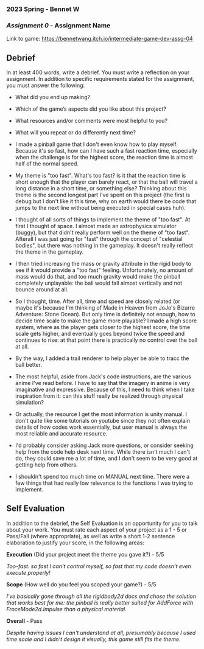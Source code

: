 ### **2023 Spring** - Bennet W
### *Assignment 0* - Assignment Name
Link to game: https://bennetwang.itch.io/intermediate-game-dev-assg-04


## **Debrief**
In at least 400 words, write a debrief. You must write a reflection on your assignment. In addition to specific requirements stated for the assignment, you must answer the following:

- What did you end up making?
- Which of the game’s aspects did you like about this project?
- What resources and/or comments were most helpful to you?
- What will you repeat or do differently next time?

- I made a pinball game that I don't even know how to play myself. Because it's so fast, how can I have such a fast reaction time, especially when the challenge is for the highest score, the reaction time is almost half of the normal speed.
- My theme is "too fast". What's too fast? Is it that the reaction time is short enough that the player can barely react, or that the ball will travel a long distance in a short time, or something else? Thinking about this theme is the second longest part I've spent on this project (the first is debug but I don't like it this time, why on earth would there be code that jumps to the next line without being executed in special cases huh).
- I thought of all sorts of things to implement the theme of "too fast". At first I thought of space. I almost made an astrophysics simulator (buggy), but that didn't really perform well on the theme of "too fast". Afterall I was just going for "fast" through the concept of "celestial bodies", but there was nothing in the gameplay. It doesn't really reflect the theme in the gameplay.
- I then tried increasing the mass or gravity attribute in the rigid body to see if it would provide a "too fast" feeling. Unfortunately, no amount of mass would do that, and too much gravity would make the pinball completely unplayable: the ball would fall almost vertically and not bounce around at all.
- So I thought, time. After all, time and speed are closely related (or maybe it's because I'm thinking of Made in Heaven from JoJo's Bizarre Adventure: Stone Ocean). But only time is definitely not enough, how to decide time scale to make the game more playable? I made a high score system, where as the player gets closer to the highest score, the time scale gets higher, and eventually goes beyond twice the speed and continues to rise: at that point there is practically no control over the ball at all.
- By the way, I added a trail renderer to help player be able to tracc the ball better.
- The most helpful, aside from Jack's code instructions, are the various anime I've read before. I have to say that the imagery in anime is very imaginative and expressive. Because of this, I need to think when I take inspiration from it: can this stuff really be realized through physical simulation?
- Or actually, the resource I get the most information is unity manual. I don't quite like some tutorials on youtube since they not often explain details of how codes work essentially, but user manual is always the most reliable and accurate resource.
- I'd probably consider asking Jack more questions, or consider seeking help from the code help desk next time. While there isn't much I can't do, they could save me a lot of time, and I don't seem to be very good at getting help from others.
- I shouldn't spend too much time on MANUAL next time. There were a few things that had really low relevance to the functions I was trying to implement.

## **Self Evaluation**
In addition to the debrief, the Self Evaluation is an opportunity for you to talk about your work. You must rate each aspect of your project as a 1 - 5 or Pass/Fail (where appropriate), as well as write a short 1-2 sentence elaboration to justify your score, in the following areas:


**Execution** (Did your project meet the theme you gave it?) - 5/5

*Too-fast. so fast I can't control myself, so fast that my code doesn't even execute properly!*


**Scope** (How well do you feel you scoped your game?) - 5/5


*I've basically gone through all the rigidbody2d docs and chose the solution that works best for me: the pinball is really better suited for AddForce with FroceMode2d.Impulse than a physical material.*


**Overall** - Pass


*Despite having issues I can't understand at all, presumably because I used time scale and I didn't design it visually, this game still fits the theme.*
